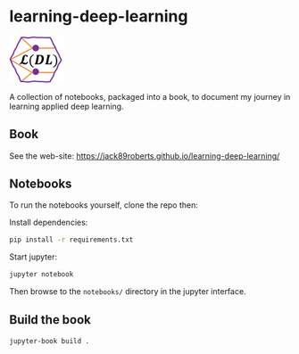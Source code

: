# learning-deep-learning

<img src="img/logo.png" alt="logo" width="100"/> 

A collection of notebooks, packaged into a book, to document my journey in learning applied deep learning.

## Book

See the web-site: https://jack89roberts.github.io/learning-deep-learning/


## Notebooks

To run the notebooks yourself, clone the repo then:

Install dependencies:

```bash
pip install -r requirements.txt
```

Start jupyter:

```bash
jupyter notebook
```

Then browse to the `notebooks/` directory in the jupyter interface. 

## Build the book

```
jupyter-book build .
```

